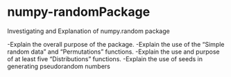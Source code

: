 # numpy-randomPackage

Investigating and Explanation of numpy.random package

-Explain the overall purpose of the package.
-Explain the use of the “Simple random data” and “Permutations” functions.
-Explain the use and purpose of at least five “Distributions” functions.
-Explain the use of seeds in generating pseudorandom numbers
